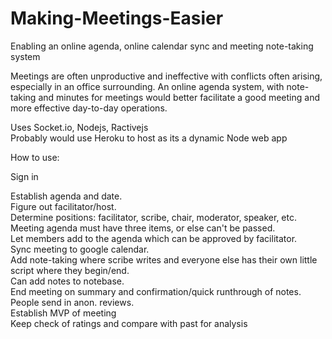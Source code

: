 # Making-Meetings-Easier
Enabling an online agenda, online calendar sync and meeting note-taking system


Meetings are often unproductive and ineffective with conflicts often arising, especially in an office surrounding.
An online agenda system, with note-taking and minutes for meetings would better facilitate a good meeting and more effective day-to-day operations.

Uses Socket.io, Nodejs, Ractivejs <br>
Probably would use Heroku to host as its a dynamic Node web app

How to use:

Sign in

Establish agenda and date. <br>
Figure out facilitator/host. <br>
Determine positions: facilitator, scribe, chair, moderator, speaker, etc. <br>
Meeting agenda must have three items, or else can't be passed. <br>
Let members add to the agenda which can be approved by facilitator. <br>
Sync meeting to google calendar. <br>
Add note-taking where scribe writes and everyone else has their own little script where they begin/end. <br>
Can add notes to notebase. <br>
End meeting on summary and confirmation/quick runthrough of notes. <br>
People send in anon. reviews. <br>
Establish MVP of meeting <br>
Keep check of ratings and compare with past for analysis <br>
